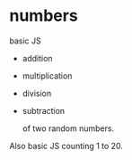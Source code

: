 # numbers
basic JS 

* addition
* multiplication
* division
* subtraction

  of two random numbers.
  
  
Also basic JS counting 1 to 20.
